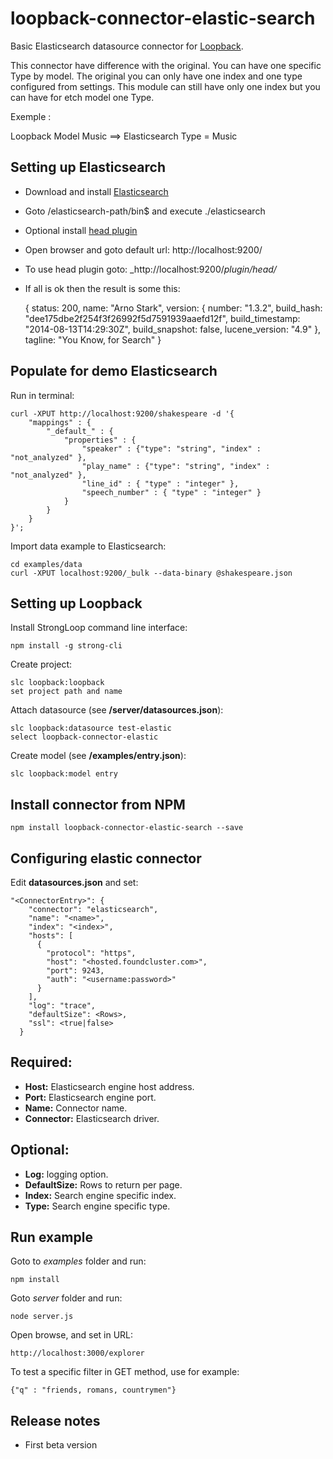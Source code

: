 # loopback-connector-elastic-search

Basic Elasticsearch datasource connector for [Loopback](http://strongloop.com/node-js/loopback/).

This connector have difference with the original. You can have one specific Type by model. 
The original you can only have one index and one type configured from settings. This module can still have only one index but you can have for etch model one Type.

Exemple :

Loopback Model Music  ==>  Elasticsearch Type = Music


## Setting up Elasticsearch
- Download and install [Elasticsearch](http://www.elasticsearch.org)
- Goto /elasticsearch-path/bin$ and execute ./elasticsearch
- Optional install [head plugin](http://www.elasticsearch.org/guide/en/elasticsearch/reference/current/modules-plugins.html)
- Open browser and goto default url: http://localhost:9200/
- To use head plugin goto: _http://localhost:9200/_plugin/head/_
- If all is ok then the result is some this:<br>


    {
        status: 200,
        name: "Arno Stark",
        version: {
            number: "1.3.2",
            build_hash: "dee175dbe2f254f3f26992f5d7591939aaefd12f",
            build_timestamp: "2014-08-13T14:29:30Z",
            build_snapshot: false,
            lucene_version: "4.9"
        },
        tagline: "You Know, for Search"
    }

## Populate for demo Elasticsearch
Run in terminal:<br>

    curl -XPUT http://localhost:9200/shakespeare -d '{
        "mappings" : {
            "_default_" : {
                "properties" : {
                    "speaker" : {"type": "string", "index" : "not_analyzed" },
                    "play_name" : {"type": "string", "index" : "not_analyzed" },
                    "line_id" : { "type" : "integer" },
                    "speech_number" : { "type" : "integer" }
                }
            }
        }
    }';

Import data example to Elasticsearch:

    cd examples/data
    curl -XPUT localhost:9200/_bulk --data-binary @shakespeare.json


## Setting up Loopback
Install StrongLoop command line interface:

    npm install -g strong-cli
Create project:

    slc loopback:loopback
    set project path and name
Attach datasource (see **/server/datasources.json**):

    slc loopback:datasource test-elastic
    select loopback-connector-elastic
Create model (see **/examples/entry.json**):

    slc loopback:model entry

## Install connector from NPM

    npm install loopback-connector-elastic-search --save

## Configuring elastic connector
Edit **datasources.json** and set:

    "<ConnectorEntry>": {
        "connector": "elasticsearch",
        "name": "<name>",
        "index": "<index>",
        "hosts": [
          {
            "protocol": "https",
            "host": "<hosted.foundcluster.com>",
            "port": 9243,
            "auth": "<username:password>"
          }
        ],
        "log": "trace",
        "defaultSize": <Rows>,
        "ssl": <true|false>
      }

Required:
---------
- **Host:** Elasticsearch engine host address.
- **Port:** Elasticsearch engine port.
- **Name:** Connector name.
- **Connector:** Elasticsearch driver.

Optional:
---------
- **Log:** logging option.
- **DefaultSize:** Rows to return per page.
- **Index:** Search engine specific index.
- **Type:** Search engine specific type.

## Run example
Goto to _examples_ folder and run:
    
    npm install
    
Goto _server_ folder and run:

    node server.js

Open browse, and set in URL:

    http://localhost:3000/explorer

To test a specific filter in GET method, use for example:
    
    {"q" : "friends, romans, countrymen"}

## Release notes

  * First beta version

